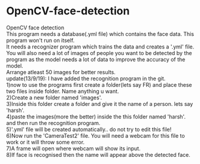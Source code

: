 # OpenCV-face-detection
OpenCV face detection<br>
This program needs a database(.yml file) which contains the face data. This program won't run on itself.<br> 
It needs a recognizer program which trains the data and creates a '.yml' file.<br>
You will also need a lot of images of people you want to be detected by the program as the model needs a lot of data to improve the accuracy of the model.<br>Arrange atleast 50 images for better results.<br>
update(13/9/19): I have added the recognition program in the git.<br>
1)now to use the programs first create a folder(lets say FR) and place these two files inside folder. Name anything u want.<br>
2)Create a new folder named 'images'.<br>
3)Inside this folder create a folder and give it the name of a person. lets say 'harsh'.<br>
4)paste the images(more the better) inside the this folder named 'harsh'. and then run the recognition program.<br>
5)'.yml' file will be created automatically.. do not try to edit this file!<br>
6)Now run the 'CameraTest2' file. You will need a webcam for this file to work or it will throw some error.<br>
7)A frame will open where webcam will show its input.<br>
8)If face is recognised then the name will appear above the detected face.<br>
